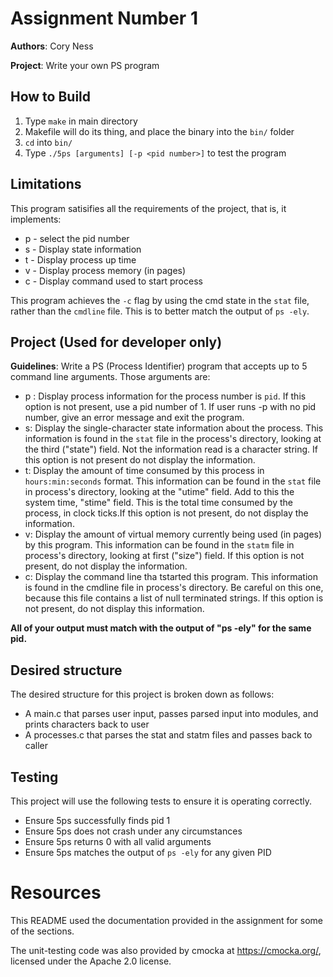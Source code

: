 # Assignment Number 1

**Authors**: Cory Ness

**Project**: Write your own PS program

## How to Build

 1. Type `make` in main directory
 2. Makefile will do its thing, and place the binary into the `bin/` folder
 3. `cd` into `bin/`
 4. Type `./5ps [arguments] [-p <pid number>]` to test the program

## Limitations
This program satisifies all the requirements of the project, that is, it implements:
 - p <pid number> - select the pid number
 - s - Display state information
 - t - Display process up time
 - v - Display process memory (in pages)
 - c - Display command used to start process

This program achieves the `-c` flag by using the cmd state in the `stat` file, rather than the `cmdline` file. This is to better match the output of `ps -ely`.

## Project (Used for developer only)

**Guidelines**: Write a PS (Process Identifier) program that accepts up to 5 command line arguments. Those arguments are:
 - p <pid>: Display process information for the process number is `pid`. If this option is not present, use a pid number of 1. If user runs -p with no pid number, give an error message and exit the program.
 - s: Display the single-character state information about the process. This information is found in the `stat` file in the process's directory, looking at the third ("state") field. Not the information read is a character string. If this option is not present do not display the information.
 - t: Display the amount of time consumed by this process in `hours:min:seconds` format. This information can be found in the `stat` file in process's directory, looking at the "utime" field. Add to this the system time, "stime" field. This is the total time consumed by the process, in clock ticks.If this option is not present, do not display the information.
 - v: Display the amount of virtual memory currently being used (in pages) by this program. This information can be found in the `statm` file in process's directory, looking at first ("size") field. If this option is not present, do not display the information.
 - c: Display the command line tha tstarted this program. This information is found in the cmdline file in process's directory. Be careful on this one, because this file contains a list of null terminated strings. If this option is not present, do not display this information.

**All of your output must match with the output of "ps -ely" for the same pid.**

## Desired structure
The desired structure for this project is broken down as follows:
 - A main.c that parses user input, passes parsed input into modules, and prints characters back to user
 - A processes.c that parses the stat and statm files and passes back to caller

## Testing
This project will use the following tests to ensure it is operating correctly.
 - Ensure 5ps successfully finds pid 1
 - Ensure 5ps does not crash under any circumstances
 - Ensure 5ps returns 0 with all valid arguments
 - Ensure 5ps matches the output of `ps -ely` for any given PID

# Resources
This README used the documentation provided in the assignment for some of the sections.

The unit-testing code was also provided by cmocka at https://cmocka.org/, licensed under the Apache 2.0 license. 

